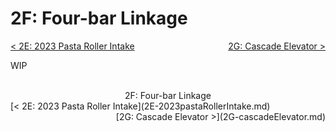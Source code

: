 <style>
.right{
    float:right;
}
.center{
    text-align:center;
}

.left{
    float:left;
}
</style>

# 2F: Four-bar Linkage

<span class="left">[< 2E: 2023 Pasta Roller Intake](2E-2023pastaRollerIntake.md)</span> <span class="right">[2G: Cascade Elevator >](2G-cascadeElevator.md)</span>
<br>

WIP

<br>
<center>2F: Four-bar Linkage</center> 
<span class="left">[< 2E: 2023 Pasta Roller Intake](2E-2023pastaRollerIntake.md)</span> <span class="right">[2G: Cascade Elevator >](2G-cascadeElevator.md)</span>
<br>
<br>